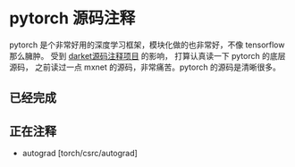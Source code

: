 # pytorch 源码注释

pytorch 是个非常好用的深度学习框架，模块化做的也非常好，不像 tensorflow 那么臃肿。  受到 [darket源码注释项目](https://github.com/hgpvision/darknet) 的影响， 打算认真读一下 pytorch 的底层源码， 之前读过一点 mxnet 的源码，非常痛苦。pytorch 的源码是清晰很多。

## 已经完成


## 正在注释

* autograd [torch/csrc/autograd]